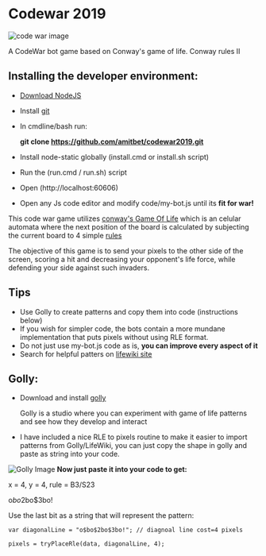 # Codewar 2019
![code war image](https://github.com/codearmada/codewar2019/blob/master/sample.gif "code war!")

A CodeWar bot game based on Conway's game of life.
Conway rules II

## Installing the developer environment:
* [Download NodeJS](https://nodejs.org/en/download/)
* Install [git](https://git-scm.com/downloads)
* In cmdline/bash run:

  **git clone https://github.com/amitbet/codewar2019.git**
* Install node-static globally (install.cmd or install.sh script)
* Run the (run.cmd / run.sh) script
* Open (http://localhost:60606)
* Open any Js code editor and modify code/my-bot.js until its **fit for war!**

This code war game utilizes [conway's Game Of Life](https://en.wikipedia.org/wiki/Conway%27s_Game_of_Life) which is an celular automata
where the next position of the board is calculated by subjecting the current board to 4 simple [rules](https://en.wikipedia.org/wiki/Conway%27s_Game_of_Life#Rules)

The objective of this game is to send your pixels to the other side of the screen, scoring a hit and decreasing your opponent's life force, while defending your side against such invaders.

## Tips
* Use Golly to create patterns and copy them into code (instructions below)
* If you wish for simpler code, the bots contain a more mundane implementation that puts pixels without using RLE format.
* Do not just use my-bot.js code as is, **you can improve every aspect of it**
* Search for helpful patters on [lifewiki site](http://www.conwaylife.com/wiki/Category:Patterns)

## Golly:
* Download and install [golly](https://sourceforge.net/projects/golly/files/golly/golly-3.2/)

  Golly is a studio where you can experiment with game of life patterns and see how they develop and interact
* I have included a nice RLE to pixels routine to make it easier to import patterns from Golly/LifeWiki, you can just copy the shape in golly and paste as string into your code.

![Golly Image](https://github.com/amitbet/codewar2019/blob/master/golly.jpg "golly")
**Now just paste it into your code to get:**

x = 4, y = 4, rule = B3/S23

o$bo$2bo$3bo!

Use the last bit as a string that will represent the pattern:
```
var diagonalLine = "o$bo$2bo$3bo!"; // diagnoal line cost=4 pixels

pixels = tryPlaceRle(data, diagonalLine, 4);
```

